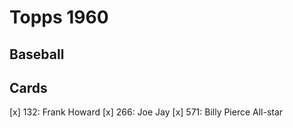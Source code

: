 # Topps 1960 
## Baseball

## Cards

[x] 132: Frank Howard
[x] 266: Joe Jay
[x] 571: Billy Pierce All-star
